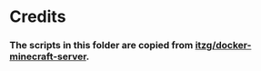 # Credits

### The scripts in this folder are copied from [itzg/docker-minecraft-server](https://github.com/itzg/docker-minecraft-server).